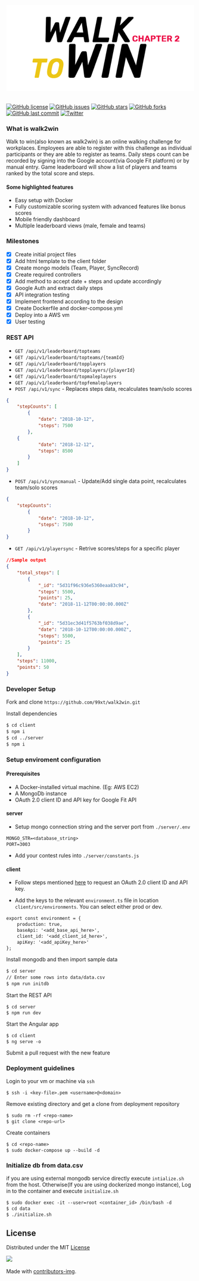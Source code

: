 <div align="center">
   <img src="w2w-logo.png">
</div>
<br/>

[![GitHub license](https://img.shields.io/github/license/99xt/walk2win)](https://github.com/99xt/walk2win/blob/master/LICENSE)
[![GitHub issues](https://img.shields.io/github/issues/99xt/walk2win)](https://github.com/99xt/walk2win/issues)
[![GitHub stars](https://img.shields.io/github/stars/99xt/walk2win)](https://github.com/99xt/walk2win/stargazers)
[![GitHub forks](https://img.shields.io/github/forks/99xt/walk2win)](https://github.com/99xt/walk2win/network)
[![GitHub last commit](https://img.shields.io/github/last-commit/99xt/walk2win)](https://img.shields.io/github/last-commit/99xt/walk2win)
[![Twitter](https://img.shields.io/twitter/url/https/github.com/99xt/walk2win?style=social)](https://twitter.com/intent/tweet?text=Wow:&url=https%3A%2F%2Fgithub.com%2F99xt%2Fwalk2win)

### What is walk2win

Walk to win(also known as walk2win) is an online walking challenge for workplaces. Employees are able to register with this challenge as individual participants or they are able to register as teams. Daily steps count can be recorded by signing into the Google account(via Google Fit platform) or by manual entry. Game leaderboard will show a list of players and teams ranked by the total score and steps.

#### Some highlighted features

- Easy setup with Docker
- Fully customizable scoring system with advanced features like bonus scores
- Mobile friendly dashboard
- Multiple leaderboard views (male, female and teams)

### Milestones

- [x] Create initial project files
- [x] Add html template to the client folder
- [x] Create mongo models (Team, Player, SyncRecord)
- [x] Create required controllers 
- [x] Add method to accept date + steps and update accordingly 
- [x] Google Auth and extract daily steps 
- [x] API integration testing
- [x] Implement frontend according to the design
- [x] Create Dockerfile and docker-compose.yml
- [x] Deploy into a AWS vm
- [x] User testing

### REST API

- `GET /api/v1/leaderboard/topteams`
- `GET /api/v1/leaderboard/topteams/{teamId}`
- `GET /api/v1/leaderboard/topplayers`
- `GET /api/v1/leaderboard/topplayers/{playerId}`
- `GET /api/v1/leaderboard/topmaleplayers`
- `GET /api/v1/leaderboard/topfemaleplayers`
- `POST /api/v1/sync` - Replaces steps data, recalculates team/solo scores

```json
{
    "stepCounts": [
        {
            "date": "2018-10-12",
            "steps": 7500
        },
    {
            "date": "2018-12-12",
            "steps": 8500
        }    
    ]
}
```

- `POST /api/v1/syncmanual` - Update/Add single data point, recalculates team/solo scores

```json
{
    "stepCounts": 
        {
            "date": "2018-10-12",
            "steps": 7500
        }
}
```
- `GET /api/v1/playersync` - Retrive scores/steps for a specific player

```json
//Sample output
{
    "total_steps": [
        {
            "_id": "5d31f96c936e5360eaa83c94",
            "steps": 5500,
            "points": 25,
            "date": "2018-11-12T00:00:00.000Z"
        },
        {
            "_id": "5d31ec3d41f5763bf038d9ae",
            "date": "2018-10-12T00:00:00.000Z",
            "steps": 5500,
            "points": 25
        }
    ],
    "steps": 11000,
    "points": 50
}
```

### Developer Setup

Fork and clone `https://github.com/99xt/walk2win.git`

Install dependencies 

```bash
$ cd client
$ npm i
$ cd ../server
$ npm i
```
### Setup enviroment configuration

#### Prerequisites 

- A Docker-installed virtual machine. (Eg: AWS EC2) 
- A MongoDb instance
- OAuth 2.0 client ID and API key for Google Fit API

#### server

- Setup mongo connection string and the server port from `./server/.env`

```
MONGO_STR=<database_string>
PORT=3003
```

- Add your contest rules into `./server/constants.js`

#### client

- Follow steps mentioned [here](https://developers.google.com/fit/rest/v1/get-started) to request an OAuth 2.0 client ID and API key.

- Add the keys to the relevant `environment.ts` file in location `client/src/environments`. You can select either prod or dev.

```
export const environment = {
	production: true,
	baseApi: '<add_base_api_here>',
	client_id: '<add_client_id_here>',
	apiKey: '<add_apiKey_here>'
};
```

Install mongodb and then import sample data

```bash
$ cd server
// Enter some rows into data/data.csv
$ npm run initdb
```

Start the REST API

```
$ cd server
$ npm run dev
```

Start the Angular app

```
$ cd client
$ ng serve -o
```

Submit a pull request with the new feature


### Deployment guidelines

Login to your vm or machine via `ssh`

```
$ ssh -i <key-file>.pem <username>@<domain>
```

Remove existing directory and get a clone from deployment repository

```
$ sudo rm -rf <repo-name>
$ git clone <repo-url>
```

Create containers 

```
$ cd <repo-name>
$ sudo docker-compose up --build -d
```

### Initialize db from data.csv
if you are using external mongodb service directly execute `intialize.sh` from the host. Otherwise(If you are using dockerized mongo instance), Log in to the container and execute `initialize.sh` 

```
$ sudo docker exec -it --user=root <container_id> /bin/bash -d
$ cd data
$ ./initialize.sh
```

## License

Distributed under the MIT [License](https://github.com/99xt/walk2win/blob/master/LICENSE)

<a href="https://github.com/99xt/walk2win/graphs/contributors">
  <img src="https://contributors-img.firebaseapp.com/image?repo=99xt/walk2win" />
</a>

Made with [contributors-img](https://contributors-img.firebaseapp.com).

